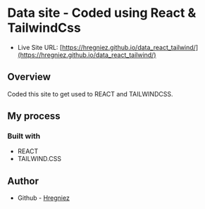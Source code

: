 # Data site - Coded using React & TailwindCss

- Live Site URL: [https://hregniez.github.io/data_react_tailwind/](https://hregniez.github.io/data_react_tailwind/)

## Overview

Coded this site to get used to REACT and TAILWINDCSS. 

## My process

### Built with

- REACT
- TAILWIND.CSS

## Author

- Github - [Hregniez](https://github.com/HRegniez.com)


